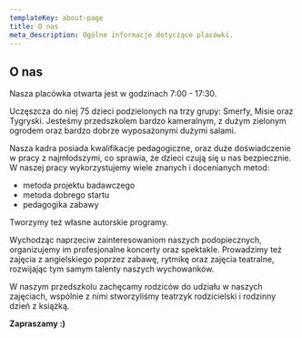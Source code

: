 ```yaml
---
templateKey: about-page
title: O nas
meta_description: Ogólne informacje dotyczące placówki.
---
```

## O nas

Nasza placówka otwarta jest w godzinach 7:00 - 17:30.

Uczęszcza do niej 75 dzieci podzielonych na trzy grupy: Smerfy, Misie oraz Tygryski. Jesteśmy przedszkolem bardzo kameralnym, z dużym zielonym ogrodem oraz bardzo dobrze wyposażonymi dużymi salami.

Nasza kadra posiada kwalifikacje pedagogiczne, oraz duże doświadczenie w pracy z najmłodszymi, co sprawia, że dzieci czują się u nas bezpiecznie. W naszej pracy wykorzystujemy wiele znanych i docenianych metod: 

* metoda projektu badawczego
* metoda dobrego startu
* pedagogika zabawy

Tworzymy też własne autorskie programy.

Wychodząc naprzeciw zainteresowaniom naszych podopiecznych, organizujemy im profesjonalne koncerty oraz spektakle. Prowadzimy też zajęcia z angielskiego poprzez zabawę, rytmikę oraz zajęcia teatralne, rozwijając tym samym talenty naszych wychowanków.

W naszym przedszkolu zachęcamy rodziców do udziału w naszych zajęciach, wspólnie z nimi stworzyliśmy teatrzyk rodzicielski i rodzinny dzień z książką.

**Zapraszamy :)**